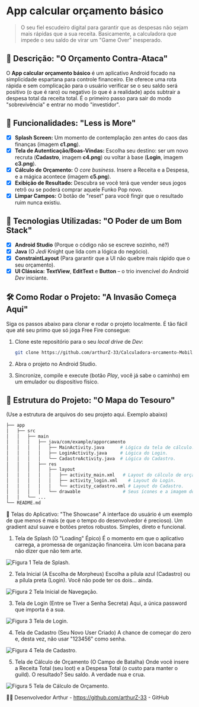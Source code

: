 # **App calcular orçamento básico**

> O seu fiel escudeiro digital para garantir que as despesas não sejam mais rápidas que a sua receita. Basicamente, a calculadora que impede o seu saldo de virar um "Game Over" inesperado.

## 📱 Descrição: "O Orçamento Contra-Ataca"

O **App calcular orçamento básico** é um aplicativo Android focado na simplicidade espartana para controle financeiro. Ele oferece uma rota rápida e sem complicação para o usuário verificar se o seu saldo será positivo (o que é raro) ou negativo (o que é a realidade) após subtrair a despesa total da receita total. É o primeiro passo para sair do modo "sobrevivência" e entrar no modo "investidor".

## 🔧 Funcionalidades: "Less is More"

- [x] **Splash Screen:** Um momento de contemplação zen antes do caos das finanças (imagem **c1.png**).
- [x] **Tela de Autenticação/Boas-Vindas:** Escolha seu destino: ser um novo recruta (**Cadastro**, imagem **c4.png**) ou voltar à base (**Login**, imagem **c3.png**).
- [x] **Cálculo de Orçamento:** O *core business*. Insere a Receita e a Despesa, e a mágica acontece (imagem **c5.png**).
- [x] **Exibição de Resultado:** Descubra se você terá que vender seus jogos retrô ou se poderá comprar aquele Funko Pop novo.
- [x] **Limpar Campos:** O botão de "reset" para você fingir que o resultado ruim nunca existiu.

## 🚀 Tecnologias Utilizadas: "O Poder de um Bom Stack"

- [x] **Android Studio** (Porque o código não se escreve sozinho, né?)
- [x] **Java** (O *Jedi* Knight que lida com a lógica do negócio).
- [x] **ConstraintLayout** (Para garantir que a UI não quebre mais rápido que o seu orçamento).
- [x] **UI Clássica:** **TextView**, **EditText** e **Button** – o trio invencível do Android *Dev* iniciante.

## 🛠️ Como Rodar o Projeto: "A Invasão Começa Aqui"

Siga os passos abaixo para clonar e rodar o projeto localmente. É tão fácil que até seu primo que só joga Free Fire consegue:

1.  Clone este repositório para o seu *local drive* de *Dev*:

    ```bash
    git clone https://github.com/arthurZ-33/Calculadora-orcamento-Mobile.git
    ```

2.  Abra o projeto no Android Studio.
3.  Sincronize, compile e execute (botão *Play*, você já sabe o caminho) em um emulador ou dispositivo físico.

## 📂 Estrutura do Projeto: "O Mapa do Tesouro"

(Use a estrutura de arquivos do seu projeto aqui. Exemplo abaixo)

```bash
├── app
│   ├── src
│   │   ├── main
│   │   │   ├── java/com/example/apporcamento
│   │   │   │   ├── MainActivity.java      # Lógica da tela de cálculo.
│   │   │   │   ├── LoginActivity.java     # Lógica do Login.
│   │   │   │   └── CadastroActivity.java  # Lógica do Cadastro.
│   │   │   ├── res
│   │   │   │   ├── layout
│   │   │   │   │   ├── activity_main.xml   # Layout do cálculo de orçamento.
│   │   │   │   │   ├── activity_login.xml    # Layout do Login.
│   │   │   │   │   └── activity_cadastro.xml # Layout do Cadastro.
│   │   │   │   └── drawable                # Seus ícones e a imagem do splash.
│   │   └── ...
└── README.md
```
🎨 Telas do Aplicativo: "The Showcase"
A interface do usuário é um exemplo de que menos é mais (e que o tempo do desenvolvedor é precioso). Um gradient azul suave e botões pretos robustos. Simples, direto e funcional.

1. Tela de Splash (O "Loading" Épico)
É o momento em que o aplicativo carrega, a promessa de organização financeira. Um icon bacana para não dizer que não tem arte.

![Figura 1 Tela de Splash](imgs/c1.png).

2. Tela Inicial (A Escolha de Morpheus)
Escolha a pílula azul (Cadastro) ou a pílula preta (Login). Você não pode ter os dois... ainda.

![Figura 2 Tela Inicial de Navegação](imgs/c2.png).

3. Tela de Login (Entre se Tiver a Senha Secreta)
Aqui, a única password que importa é a sua.

![Figura 3 Tela de Login](imgs/c3.png).

4. Tela de Cadastro (Seu Novo User Criado)
A chance de começar do zero e, desta vez, não usar "123456" como senha.

![Figura 4 Tela de Cadastro](imgs/c4.png).

5. Tela de Cálculo de Orçamento (O Campo de Batalha)
Onde você insere a Receita Total (seu loot) e a Despesa Total (o custo para manter o guild). O resultado? Seu saldo. A verdade nua e crua.

![Figura 5 Tela de Cálculo de Orçamento](imgs/c5.png).

👨‍💻 Desenvolvedor 
Arthur - https://github.com/arthurZ-33 - GitHub
